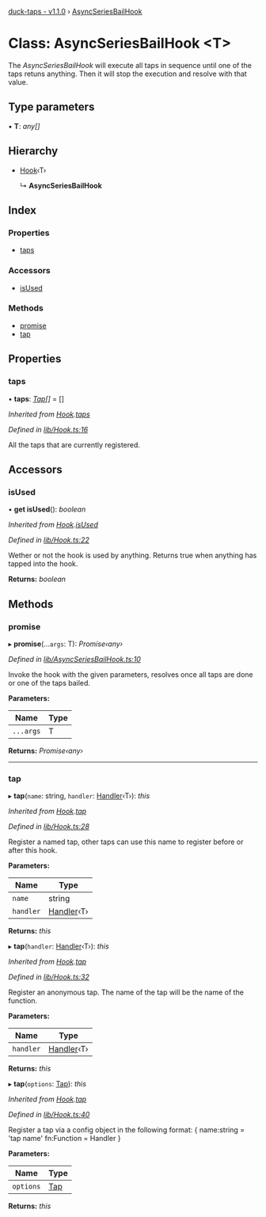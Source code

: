[duck-taps - v1.1.0](../README.md) › [AsyncSeriesBailHook](asyncseriesbailhook.md)

# Class: AsyncSeriesBailHook <**T**>

The *AsyncSeriesBailHook* will execute all taps in sequence until one of the taps retuns anything. Then it will stop the execution and resolve with that value.

## Type parameters

▪ **T**: *any[]*

## Hierarchy

* [Hook](hook.md)‹T›

  ↳ **AsyncSeriesBailHook**

## Index

### Properties

* [taps](asyncseriesbailhook.md#taps)

### Accessors

* [isUsed](asyncseriesbailhook.md#isused)

### Methods

* [promise](asyncseriesbailhook.md#promise)
* [tap](asyncseriesbailhook.md#tap)

## Properties

###  taps

• **taps**: *[Tap](../interfaces/tap.md)[]* = []

*Inherited from [Hook](hook.md).[taps](hook.md#taps)*

*Defined in [lib/Hook.ts:16](https://github.com/JonasKruckenberg/duck-taps/blob/f992b34/lib/Hook.ts#L16)*

All the taps that are currently registered.

## Accessors

###  isUsed

• **get isUsed**(): *boolean*

*Inherited from [Hook](hook.md).[isUsed](hook.md#isused)*

*Defined in [lib/Hook.ts:22](https://github.com/JonasKruckenberg/duck-taps/blob/f992b34/lib/Hook.ts#L22)*

Wether or not the hook is used by anything.
Returns true when anything has tapped into the hook.

**Returns:** *boolean*

## Methods

###  promise

▸ **promise**(...`args`: T): *Promise‹any›*

*Defined in [lib/AsyncSeriesBailHook.ts:10](https://github.com/JonasKruckenberg/duck-taps/blob/f992b34/lib/AsyncSeriesBailHook.ts#L10)*

Invoke the hook with the given parameters, resolves once all taps are done or one of the taps bailed.

**Parameters:**

Name | Type |
------ | ------ |
`...args` | T |

**Returns:** *Promise‹any›*

___

###  tap

▸ **tap**(`name`: string, `handler`: [Handler](../README.md#handler)‹T›): *this*

*Inherited from [Hook](hook.md).[tap](hook.md#tap)*

*Defined in [lib/Hook.ts:28](https://github.com/JonasKruckenberg/duck-taps/blob/f992b34/lib/Hook.ts#L28)*

Register a named tap, other taps can use this name to register before or after this hook.

**Parameters:**

Name | Type |
------ | ------ |
`name` | string |
`handler` | [Handler](../README.md#handler)‹T› |

**Returns:** *this*

▸ **tap**(`handler`: [Handler](../README.md#handler)‹T›): *this*

*Inherited from [Hook](hook.md).[tap](hook.md#tap)*

*Defined in [lib/Hook.ts:32](https://github.com/JonasKruckenberg/duck-taps/blob/f992b34/lib/Hook.ts#L32)*

Register an anonymous tap. The name of the tap will be the name of the function.

**Parameters:**

Name | Type |
------ | ------ |
`handler` | [Handler](../README.md#handler)‹T› |

**Returns:** *this*

▸ **tap**(`options`: [Tap](../interfaces/tap.md)): *this*

*Inherited from [Hook](hook.md).[tap](hook.md#tap)*

*Defined in [lib/Hook.ts:40](https://github.com/JonasKruckenberg/duck-taps/blob/f992b34/lib/Hook.ts#L40)*

Register a tap via a config object in the following format:
{
 name:string = 'tap name'
 fn:Function = Handler
}

**Parameters:**

Name | Type |
------ | ------ |
`options` | [Tap](../interfaces/tap.md) |

**Returns:** *this*
